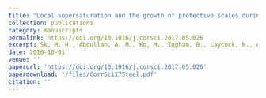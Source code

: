 ```yaml
---
title: "Local supersaturation and the growth of protective scales during CO2 corrosion of steel: Effect of pH and solution flow"
collection: publications
category: manuscripts
permalink: https://doi.org/10.1016/j.corsci.2017.05.026
excerpt: Sk, M. H., Abdullah, A. M., Ko, M., Ingham, B., Laycock, N., Arul, R., & Williams, D. E. (2017). Corrosion Science, 126, 26-36.
date: 2016-10-01
venue: ''
paperurl: 'https://doi.org/10.1016/j.corsci.2017.05.026'
paperdownload: '/files/CorrSci17Steel.pdf'
citation: ''
---
```

